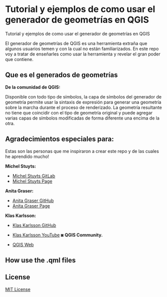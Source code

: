 # Tutorial y ejemplos de como usar el generador de geometrías en QGIS

Tutorial y ejemplos de como usar el generador de geometrías en QGIS

El generador de geometrías de QGIS es una herramienta extraña que algunos
usuarios temen y con la cual no están familiarizados. En este repo voy a tratar
de enseñarles como usar la herramienta y revelar el gran poder que contiene.  

## Que es el generados de geometrías

**De la comunidad de QGIS:**

Disponible con todo tipo de símbolos, la capa de símbolos del generador de geometría permite usar la sintaxis de expresión para generar una geometría sobre la marcha durante el proceso de renderizado. La geometría resultante no tiene que coincidir con el tipo de geometría original y puede agregar varias capas de símbolos modificadas de forma diferente una encima de la otra.

## Agradecimientos especiales para:

Estas son las personas que me inspiraron a crear este repo y de las cuales he 
aprendido mucho!

**Michel Stuyts:**

- [Michel Stuyts
  GitLab](https://gitlab.com/GIS-projects/qgis-geometry-generator-examples) 
- [Michel Stuyts Page](https://michelstuyts.be/)

**Anita Graser:**

- [Anita Graser GitHub](https://github.com/anitagraser/QGIS-resources)
- [Anita Graser Page](https://anitagraser.com/)

**Klas Karlsson:**

- [Klas Karlsson GitHub](https://github.com/klakar/QGIS_resources)
- [Klas Karlsson YouTube](https://www.youtube.com/channel/UCxs7cfMwzgGZhtUuwhny4-Q)
◙
**QGIS Community.**

- [QGIS Web](https://www.qgis.org/en/site/)

## How use the .qml files

## License

[MIT License](LICENSE.md)
